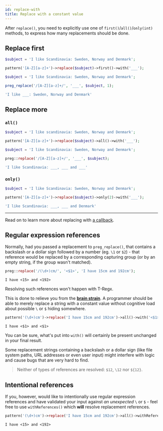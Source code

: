 ```yaml
---
id: replace-with
title: Replace with a constant value
---
```


After `replace()`, you need to explicitly use one of `first()`/`all()`/`only(int)` methods, to express how many
replacements should be done.

## Replace first

<!--DOCUSAURUS_CODE_TABS-->
<!--T-Regx-->
```php
$subject = 'I like Scandinavia: Sweden, Norway and Denmark';

pattern('[A-Z][a-z]+')->replace($subject)->first()->with('___');
```
<!--PHP-->
```php
$subject = 'I like Scandinavia: Sweden, Norway and Denmark';

preg_replace('/[A-Z][a-z]+/', '___', $subject, 1);
```
<!--END_DOCUSAURUS_CODE_TABS-->
<!--T-Regx:{return-at(last)}-->
<!--PHP:{return-at(last)}-->
<!--Result-Value-->

```php
'I like ___: Sweden, Norway and Denmark'
```

## Replace more

### `all()`

<!--DOCUSAURUS_CODE_TABS-->
<!--T-Regx-->
```php
$subject = 'I like scandinavia: Sweden, Norway and Denmark';

pattern('[A-Z][a-z]+')->replace($subject)->all()->with('___');
```
<!--PHP-->
```php
$subject = 'I like Scandinavia: Sweden, Norway and Denmark'; 

preg::replace('/[A-Z][a-z]+/', '___', $subject);
```
<!--END_DOCUSAURUS_CODE_TABS-->
<!--T-Regx:{return-at(last)}-->
<!--PHP:{return-at(last)}-->
<!--Result-Value-->

```php
'I like Scandinavia: ___, ___ and ___'
```

### `only()`

```php
$subject = 'I like Scandinavia: Sweden, Norway and Denmark'; 

pattern('[A-Z][a-z]+')->replace($subject)->only(2)->with('___');
```
```php
'I like Scandinavia: ___, ___ and Denmark'
```

---

Read on to learn more about replacing with [a callback](replace-callback.md).

## Regular expression references

Normally, had you passed a replacement to `preg_replace()`, that contains a backslash or a dollar sign followed by a 
number (eg. `\1` or `$2`) - that reference would be replaced by a corresponding capturing group (or by an empty string, 
if the group wasn't matched).

```php
preg::replace('/(\d+)cm/', '<$1>', 'I have 15cm and 192cm');
```
```text
I have <15> and <192>
```

Resolving such references won't happen with T-Regx.
 
This is done to relieve you from the [**brain strain**](overview.md#brain-strain). A programmer should be able to merely 
replace a string with a constant value without cognitive load about possible `\` or `$` hiding somewhere.

```php
pattern('(\d+)cm')->replace('I have 15cm and 192cm')->all()->with('<$1>');
```
```text
I have <$1> and <$1>
```

You can be sure, what's put into `with()` will certainly be present unchanged in your final result.

Some replacement strings containing a backslash or a dollar sign (like file system paths, URL addresses or even user input) 
might interfere with logic and cause bugs that are very hard to find.

> Neither of types of references are resolved: `$12`, `\12` nor `${12}`.

## Intentional references

If you, however, would like to intentionally use regular expression references and have validated your input 
against *an unexpected* `\` or `$` - feel free to use `withReferences()` which **will** resolve replacement references.

```php
pattern('(\d+)cm')->replace('I have 15cm and 192cm')->all()->withReferences('<$1>');
```
```text
I have <15> and <192>
```
